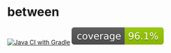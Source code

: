 # between

[![Java CI with Gradle](https://github.com/arielsrv/between/actions/workflows/gradle.yml/badge.svg)](https://github.com/arielsrv/between/actions/workflows/gradle.yml)
[![Coverage](.github/badges/jacoco.svg)](https://github.com/arielsrv/between/actions/workflows/gradle.yml)